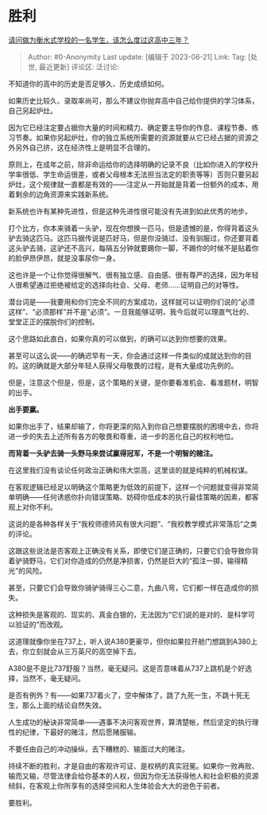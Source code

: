 # 胜利
[请问做为衡水式学校的一名学生，该怎么度过这高中三年？](https://www.zhihu.com/question/607680310/answer/3082976217)

> Author: #0-Anonymity
> Last update: [编辑于 2023-06-21]
> Link:
> Tag: [处世, 最近更新]
> 评论区:
> 泛讨论:

不知道你的高中的历史是否足够久、历史成绩如何。

如果历史比较久、录取率尚可，那么不建议你抛弃高中自己给你提供的学习体系，自己另起炉灶。

因为它已经注定要占据你大量的时间和精力、确定要主导你的作息、课程节奏、练习节奏。如果你另起炉灶，你的独立系统所需要的资源就要从它已经占据的资源之外另外自己挤，这在经济性上是明显不合理的。

原则上，在成年之前，除非命运给你的选择明确的记录不良（比如你进入的学校升学率很低、学生命运很差，或者父母根本无法担当法定的职责等等）否则只要另起炉灶，这个规律就一直都是有效的——注定从一开始就是背着一份额外的成本，用着剩余的边角资源来实践新系统。

新系统也许有某种先进性，但是这种先进性很可能没有先进到如此优秀的地步。

打个比方，你本来骑着一头驴，现在你想换一匹马，但是遗憾的是，你得背着这头驴去骑这匹马。这匹马据传说是匹好马，但是你没骑过、没有驯服过，你还要背着这头驴去骑，这驴还不高兴，每隔五分钟就要踢你一脚，不踢你的时候不是贴着你的脸伊昂伊昂，就是没事尿你一身。

这也许是一个让你觉得很解气、很有独立感、自由感、很有尊严的选择，因为年轻人很希望通过拒绝被给定的选择向社会、父母、老师……证明自己的对等性。

潜台词是——我要用和你们完全不同的方案成功，这样就可以证明你们说的“必须这样”、“必须那样”并不是“必须”。一旦我能够证明，我今后就可以理直气壮的、堂堂正正的摆脱你们的控制。

这个思路如此直白，如果你真的可以做到，的确可以达到你想要的效果。

甚至可以这么说——的确迟早有一天，你会通过这样一件类似的成就达到你的目的。这的确就是大部分年轻人获得父母敬畏的过程，是有大量成功先例的。

但是，注意这个但是，但是，这个策略的关键，是你要看准机会、看准题材，明智的出手。

**出手要赢。**

如果你出手了，结果却输了，你将更深的陷入到你自己想要摆脱的困境中去，你将进一步的失去上述所有各方的敬畏和尊重，进一步的恶化自己的权利地位。

**而背着一头驴去骑一头野马来尝试赢得冠军，不是一个明智的赌注。**

在这里我们没有谈论任何政治正确和伟大崇高，这里谈的就是纯粹的机械权谋。

在客观逻辑已经足以明确这个策略更为低效的前提下，这样一个问题就变得非常简单明确——任何诱惑你扑向错误策略、妨碍你低成本的执行最佳策略的因素，都客观上对你不利。

这说的是各种各样关于“我校师德师风有很大问题”、“我校教学模式非常落后”之类的评论。

这跟这些说法是否客观上正确没有关系，即使它们是正确的，只要它们会导致你背着驴骑野马，它们对你造成的仍然是净损害，仍然是巨大的“孤注一掷，输得精光”的风险。

甚至，只要它们会导致你骑驴骑得三心二意，九曲八弯，它们都一样在造成你的损失。

这种损失是客观的、现实的、真金白银的，无法因为“它们说的是对的、是科学可以验证的”而改观。

这道理就像你坐在737上，听人说A380更豪华，但你如果拉开舱门想跳到A380上去，你立刻就会从三万英尺的高空掉下去。

A380是不是比737舒服？当然，毫无疑问。这是否意味着从737上跳机是个好选择，当然不，毫无疑问。

是否有例外？有——如果737着火了，空中解体了，跳了九死一生，不跳十死无生，那么上面的结论自然失效。

人生成功的秘诀非常简单——遇事不决问客观世界，算清楚帐，然后坚定的执行理性的纪律，下最好的赌注，然后愿赌服输。

不要任由自己的冲动操纵，去下糟糕的、输面过大的赌注。

持续不断的胜利，才是自由的客观许可证、是权柄的真实冠冕。如果你一败再败、输而又输，尽管法律会给你基本的人权，但因为你无法获得他人和社会积极的资源倾斜，在客观上你所享有的选择空间和人生体验会大大的逊色于前者。

要胜利。
